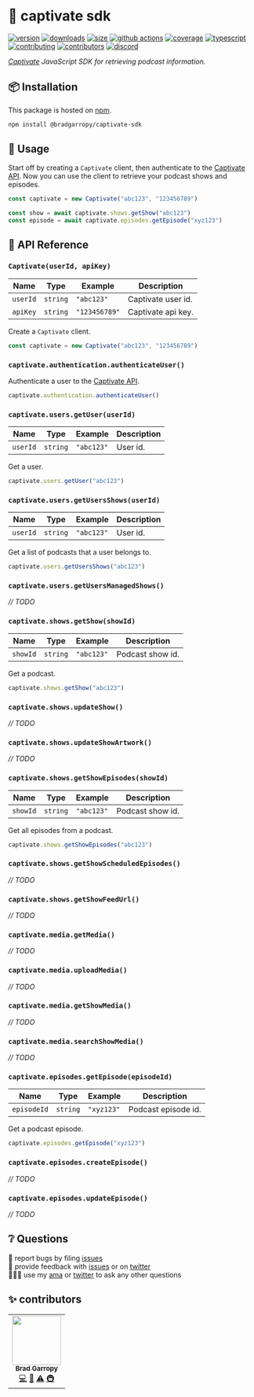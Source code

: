 # 🎤 captivate sdk

[![version][version-badge]][npm]
[![downloads][downloads-badge]][npm]
[![size][size-badge]][bundlephobia]
[![github actions][github-actions-badge]][github-actions]
[![coverage][codecov-badge]][codecov]
[![typescript][typescript-badge]][typescript]
[![contributing][contributing-badge]][contributing]
[![contributors][contributors-badge]][contributors]
[![discord][discord-badge]][discord]

_[Captivate][captivate] JavaScript SDK for retrieving podcast information._

## 📦 Installation

This package is hosted on [npm][npm].

```bash
npm install @bradgarropy/captivate-sdk
```

## 🥑 Usage

Start off by creating a `Captivate` client, then authenticate to the [Captivate API][captivate-api]. Now you can use the client to retrieve your podcast shows and episodes.

```javascript
const captivate = new Captivate("abc123", "123456789")

const show = await captivate.shows.getShow("abc123")
const episode = await captivate.episodes.getEpisode("xyz123")
```

## 📖 API Reference

### `Captivate(userId, apiKey)`

| Name     | Type     | Example       | Description        |
| -------- | -------- | ------------- | ------------------ |
| `userId` | `string` | `"abc123"`    | Captivate user id. |
| `apiKey` | `string` | `"123456789"` | Captivate api key. |

Create a `Captivate` client.

```javascript
const captivate = new Captivate("abc123", "123456789")
```

### `captivate.authentication.authenticateUser()`

Authenticate a user to the [Captivate API][captivate-api].

```javascript
captivate.authentication.authenticateUser()
```

### `captivate.users.getUser(userId)`

| Name     | Type     | Example    | Description |
| -------- | -------- | ---------- | ----------- |
| `userId` | `string` | `"abc123"` | User id.    |

Get a user.

```javascript
captivate.users.getUser("abc123")
```

### `captivate.users.getUsersShows(userId)`

| Name     | Type     | Example    | Description |
| -------- | -------- | ---------- | ----------- |
| `userId` | `string` | `"abc123"` | User id.    |

Get a list of podcasts that a user belongs to.

```javascript
captivate.users.getUsersShows("abc123")
```

### `captivate.users.getUsersManagedShows()`

_// TODO_

### `captivate.shows.getShow(showId)`

| Name     | Type     | Example    | Description      |
| -------- | -------- | ---------- | ---------------- |
| `showId` | `string` | `"abc123"` | Podcast show id. |

Get a podcast.

```javascript
captivate.shows.getShow("abc123")
```

### `captivate.shows.updateShow()`

_// TODO_

### `captivate.shows.updateShowArtwork()`

_// TODO_

### `captivate.shows.getShowEpisodes(showId)`

| Name     | Type     | Example    | Description      |
| -------- | -------- | ---------- | ---------------- |
| `showId` | `string` | `"abc123"` | Podcast show id. |

Get all episodes from a podcast.

```javascript
captivate.shows.getShowEpisodes("abc123")
```

### `captivate.shows.getShowScheduledEpisodes()`

_// TODO_

### `captivate.shows.getShowFeedUrl()`

_// TODO_

### `captivate.media.getMedia()`

_// TODO_

### `captivate.media.uploadMedia()`

_// TODO_

### `captivate.media.getShowMedia()`

_// TODO_

### `captivate.media.searchShowMedia()`

_// TODO_

### `captivate.episodes.getEpisode(episodeId)`

| Name        | Type     | Example    | Description         |
| ----------- | -------- | ---------- | ------------------- |
| `episodeId` | `string` | `"xyz123"` | Podcast episode id. |

Get a podcast episode.

```javascript
captivate.episodes.getEpisode("xyz123")
```

### `captivate.episodes.createEpisode()`

_// TODO_

### `captivate.episodes.updateEpisode()`

_// TODO_

## ❔ Questions

🐛 report bugs by filing [issues][issues]  
📢 provide feedback with [issues][issues] or on [twitter][twitter]  
🙋🏼‍♂️ use my [ama][ama] or [twitter][twitter] to ask any other questions

## ✨ contributors

<!-- ALL-CONTRIBUTORS-LIST:START - Do not remove or modify this section -->
<!-- prettier-ignore-start -->
<!-- markdownlint-disable -->
<table>
  <tr>
    <td align="center"><a href="https://bradgarropy.com"><img src="https://avatars.githubusercontent.com/u/11336745?v=4?s=100" width="100px;" alt=""/><br /><sub><b>Brad Garropy</b></sub></a><br /><a href="https://github.com/bradgarropy/captivate-sdk/commits?author=bradgarropy" title="Code">💻</a> <a href="https://github.com/bradgarropy/captivate-sdk/commits?author=bradgarropy" title="Documentation">📖</a> <a href="https://github.com/bradgarropy/captivate-sdk/commits?author=bradgarropy" title="Tests">⚠️</a> <a href="#infra-bradgarropy" title="Infrastructure (Hosting, Build-Tools, etc)">🚇</a></td>
  </tr>
</table>

<!-- markdownlint-restore -->
<!-- prettier-ignore-end -->

<!-- ALL-CONTRIBUTORS-LIST:END -->

[codecov]: https://app.codecov.io/gh/bradgarropy/captivate-sdk
[contributing]: https://github.com/bradgarropy/captivate-sdk/blob/master/contributing.md
[contributors]: #-contributors
[npm]: https://www.npmjs.com/package/@bradgarropy/captivate-sdk
[codecov-badge]: https://img.shields.io/codecov/c/github/bradgarropy/captivate-sdk?style=flat-square
[version-badge]: https://img.shields.io/npm/v/@bradgarropy/captivate-sdk.svg?style=flat-square
[downloads-badge]: https://img.shields.io/npm/dt/@bradgarropy/captivate-sdk?style=flat-square
[contributing-badge]: https://img.shields.io/badge/PRs-welcome-success?style=flat-square
[contributors-badge]: https://img.shields.io/github/all-contributors/bradgarropy/captivate-sdk?style=flat-square
[issues]: https://github.com/bradgarropy/captivate-sdk/issues
[twitter]: https://twitter.com/bradgarropy
[ama]: https://bradgarropy.com/ama
[bundlephobia]: https://bundlephobia.com/result?p=@bradgarropy/captivate-sdk
[size-badge]: https://img.shields.io/bundlephobia/minzip/@bradgarropy/captivate-sdk?style=flat-square
[github-actions]: https://github.com/bradgarropy/captivate-sdk/actions
[github-actions-badge]: https://img.shields.io/github/workflow/status/bradgarropy/captivate-sdk/%F0%9F%9A%80%20release?style=flat-square
[typescript]: https://www.typescriptlang.org/dt/search?search=%40bradgarropy%2Fcaptivate-sdk
[typescript-badge]: https://img.shields.io/npm/types/@bradgarropy/captivate-sdk?style=flat-square
[discord]: https://bradgarropy.com/discord
[discord-badge]: https://img.shields.io/discord/748196643140010015?style=flat-square
[captivate]: https://captivate.fm
[captivate-api]: https://api.captivate.fm
